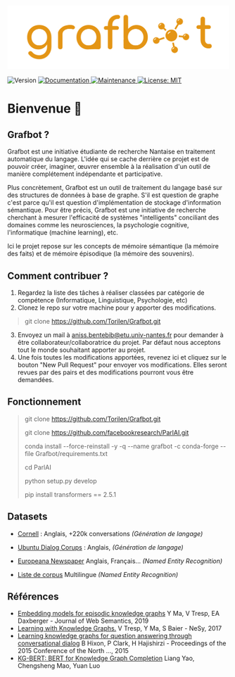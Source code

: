 ![logo-grafbot](assets/logo-grafbot.png)

<p>
  <img alt="Version" src="https://img.shields.io/badge/version-1.0.0-blue.svg?cacheSeconds=2592000" />
  <a href="https://github.com/Torilen/Grafbot#readme" target="_blank">
    <img alt="Documentation" src="https://img.shields.io/badge/documentation-yes-brightgreen.svg" />
  </a>
  <a href="https://github.com/Torilen/Grafbot/graphs/commit-activity" target="_blank">
    <img alt="Maintenance" src="https://img.shields.io/badge/Maintained%3F-yes-green.svg" />
  </a>
  <a href="https://github.com/Torilen/Grafbot/blob/master/LICENSE" target="_blank">
    <img alt="License: MIT" src="https://img.shields.io/github/license/Torilen/Grafbot" />
  </a>
</p>

# Bienvenue 👋

## Grafbot ?

Grafbot est une initiative étudiante de recherche Nantaise en traitement automatique du langage. L'idée qui se cache derrière ce projet est de pouvoir créer, imaginer, œuvrer ensemble à la réalisation d'un outil de manière complétement indépendante et participative.  

Plus concrètement, Grafbot est un outil de traitement du langage basé sur des structures de données à base de graphe. S'il est question de graphe c'est parce qu'il est question d'implémentation de stockage d'information sémantique. Pour être précis, Grafbot est une initiative de recherche cherchant à mesurer l'efficacité de systèmes "intelligents" conciliant des domaines comme les neurosciences, la psychologie cognitive, l'informatique (machine learning), etc.

Ici le projet repose sur les concepts de mémoire sémantique (la mémoire des faits) et de mémoire épisodique (la mémoire des souvenirs). 

## Comment contribuer ?

1) Regardez la liste des tâches à réaliser classées par catégorie de compétence (Informatique, Linguistique, Psychologie, etc)
2) Clonez le repo sur votre machine pour y apporter des modifications.

> git clone https://github.com/Torilen/Grafbot.git

3) Envoyez un mail à aniss.bentebib@etu.univ-nantes.fr pour demander à être collaborateur/collaboratrice du projet. Par défaut nous acceptons tout le monde souhaitant apporter au projet.
4) Une fois toutes les modifications apportées, revenez ici et cliquez sur le bouton "New Pull Request" pour envoyer vos modifications. Elles seront revues par des pairs et des modifications pourront vous être demandées.

## Fonctionnement

> git clone https://github.com/Torilen/Grafbot.git
>
> git clone https://github.com/facebookresearch/ParlAI.git
>
> conda install --force-reinstall -y -q --name grafbot -c conda-forge --file Grafbot/requirements.txt
>
> cd ParlAI
>
> python setup.py develop
>
> pip install transformers == 2.5.1

## Datasets
* [Cornell](https://www.cs.cornell.edu/~cristian/Cornell_Movie-Dialogs_Corpus.html) : Anglais, +220k conversations _(Génération de langage)_
* [Ubuntu Dialog Corups](https://github.com/rkadlec/ubuntu-ranking-dataset-creator) : Anglais, _(Génération de langage)_

* [Europeana Newspaper](https://github.com/EuropeanaNewspapers/ner-corpora) Anglais, Français... _(Named Entity Recognition)_
* [Liste de corpus](https://github.com/juand-r/entity-recognition-datasets) Multilingue _(Named Entity Recognition)_

## Références
* [Embedding models for episodic knowledge graphs](https://scholar.google.com/scholar_url?url=https://www.sciencedirect.com/science/article/pii/S1570826818300702&hl=fr&sa=T&oi=gsb&ct=res&cd=0&d=5238262037328151074&ei=35ylXuaYBNqIy9YP85eIwAc&scisig=AAGBfm2S2N0AQmRqbobunMAeoxWJA9VR4w) Y Ma, V Tresp, EA Daxberger - Journal of Web Semantics, 2019
* [Learning with Knowledge Graphs.](https://scholar.google.com/scholar_url?url=https://pdfs.semanticscholar.org/f390/56d8cd88d5114273f568a130b6b120b53d06.pdf&hl=fr&sa=T&oi=gsb-ggp&ct=res&cd=0&d=11993380627212960441&ei=Np2lXovKL5XGmAGEgb7YBw&scisig=AAGBfm0wy4yiGonYuUusi3uu-rU-HZNO1A) V Tresp, Y Ma, S Baier - NeSy, 2017
* [Learning knowledge graphs for question answering through conversational dialog](https://scholar.google.com/scholar_url?url=https://www.aclweb.org/anthology/N15-1086.pdf&hl=fr&sa=T&oi=gsb-ggp&ct=res&cd=0&d=15362143584041873561&ei=5pOmXrzMOoGzmAGyv6DwCw&scisig=AAGBfm17I3U4AWHpZw68Dz4iumMY-B3iQA) B Hixon, P Clark, H Hajishirzi - Proceedings of the 2015 Conference of the North …, 2015
* [KG-BERT: BERT for Knowledge Graph Completion](https://arxiv.org/pdf/1909.03193.pdf) Liang Yao, Chengsheng Mao, Yuan Luo